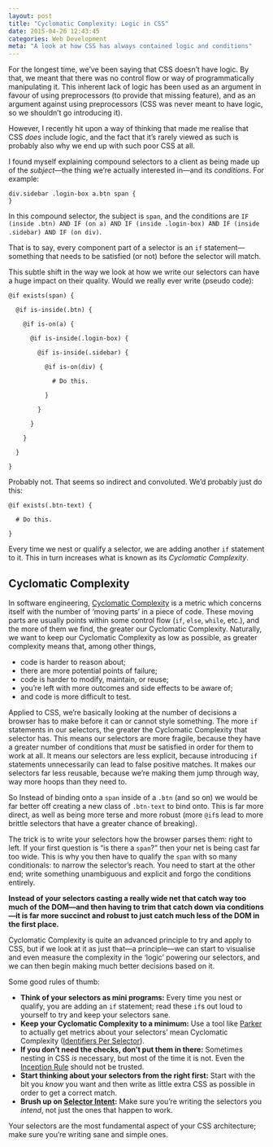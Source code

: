 ```yaml
---
layout: post
title: "Cyclomatic Complexity: Logic in CSS"
date: 2015-04-26 12:43:45
categories: Web Development
meta: "A look at how CSS has always contained logic and conditions"
---
```


For the longest time, we’ve been saying that CSS doesn’t have logic. By that, we
meant that there was no control flow or way of programmatically manipulating it.
This inherent lack of logic has been used as an argument in favour of using
preprocessors (to provide that missing feature), and as an argument against
using preprocessors (CSS was never meant to have logic, so we shouldn’t go
introducing it).

However, I recently hit upon a way of thinking that made me realise that CSS
_does_ include logic, and the fact that it’s rarely viewed as such is probably
also why we end up with such poor CSS at all.

I found myself explaining compound selectors to a client as being made up of the
<i>subject</i>—the thing we’re actually interested in—and its <i>conditions</i>.
For example:

    div.sidebar .login-box a.btn span {
    }

In this compound selector, the subject is `span`, and the conditions are `IF
(inside .btn) AND IF (on a) AND IF (inside .login-box) AND IF (inside .sidebar)
AND IF (on div)`.

That is to say, every component part of a selector is an `if`
statement—something that needs to be satisfied (or not) before the selector will
match.

This subtle shift in the way we look at how we write our selectors can have a
huge impact on their quality. Would we really ever write (pseudo code):

    @if exists(span) {

      @if is-inside(.btn) {

        @if is-on(a) {

          @if is-inside(.login-box) {

            @if is-inside(.sidebar) {

              @if is-on(div) {

                # Do this.

              }

            }

          }

        }

      }

    }

Probably not. That seems so indirect and convoluted. We’d probably just do this:

    @if exists(.btn-text) {

      # Do this.

    }

Every time we nest or qualify a selector, we are adding another `if` statement
to it. This in turn increases what is known as its <i>Cyclomatic Complexity</i>.

## Cyclomatic Complexity

In software engineering, [Cyclomatic
Complexity](http://en.wikipedia.org/wiki/Cyclomatic_complexity) is a metric
which concerns itself with the number of ‘moving parts’ in a piece of code.
These moving parts are usually points within some control flow (`if`, `else`,
`while`, etc.), and the more of them we find, the greater our Cyclomatic
Complexity. Naturally, we want to keep our Cyclomatic Complexity as low as
possible, as greater complexity means that, among other things,

* code is harder to reason about;
* there are more potential points of failure;
* code is harder to modify, maintain, or reuse;
* you’re left with more outcomes and side effects to be aware of;
* and code is more difficult to test.

Applied to CSS, we’re basically looking at the number of decisions a browser has
to make before it can or cannot style something. The more `if` statements in
our selectors, the greater the Cyclomatic Complexity that selector has. This
means our selectors are more fragile, because they have a greater number of
conditions that *must* be satisfied in order for them to work at all. It means
our selectors are less explicit, because introducing `if` statements
unnecessarily can lead to false positive matches. It makes our selectors far
less reusable, because we’re making them jump through way, way more hoops than
they need to.

So Instead of binding onto a `span` inside of a `.btn` (and so on) we would be
far better off creating a new class of `.btn-text` to bind onto. This is far
more direct, as well as being more terse and more robust (more `@if`s lead to
more brittle selectors that have a greater chance of breaking).

The trick is to write your selectors how the browser parses them: right to left.
If your first question is <q>is there a `span`?</q> then your net is being cast
far too wide. This is why you then have to qualify the `span` with so many
conditionals: to narrow the selector’s reach. You need to start at the other
end; write something unambiguous and explicit and forgo the conditions entirely.

**Instead of your selectors casting a really wide net that catch way too much of
the DOM—and then having to trim that catch down via conditions—it is far more
succinct and robust to just catch much less of the DOM in the first place.**

Cyclomatic Complexity is quite an advanced principle to try and apply to CSS,
but if we look at it as just that—a principle—we can start to visualise and even
measure the complexity in the ‘logic’ powering our selectors, and we can then
begin making much better decisions based on it.

Some good rules of thumb:

* **Think of your selectors as mini programs:** Every time you nest or qualify,
  you are adding an `if` statement; read these `if`s out loud to yourself to try
  and keep your selectors sane.
* **Keep your Cyclomatic Complexity to a minimum:** Use a tool like
  [Parker](https://github.com/katiefenn/parker) to actually get metrics about
  your selectors’ mean Cyclomatic Complexity ([Identifiers Per
  Selector](https://github.com/katiefenn/parker/tree/master/docs/metrics#identifiers-per-selector)).
* **If you don’t need the checks, don’t put them in there:** Sometimes nesting
  in CSS _is_ necessary, but most of the time it is not. Even the [Inception
  Rule](http://thesassway.com/beginner/the-inception-rule) should not be
  trusted.
* **Start thinking about your selectors from the right first:** Start with the
  bit you _know_ you want and then write as little extra CSS as possible in
  order to get a correct match.
* **Brush up on [Selector
  Intent](http://csswizardry.com/2012/07/shoot-to-kill-css-selector-intent/):**
  Make sure you’re writing the selectors you _intend_, not just the ones that
  happen to work.

Your selectors are the most fundamental aspect of your CSS architecture; make
sure you’re writing sane and simple ones.
